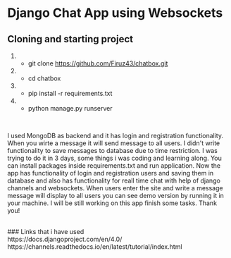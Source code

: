 # Django Chat App using Websockets

</div>

## Cloning and starting project

1. - git clone https://github.com/Firuz43/chatbox.git
2. - cd chatbox
3. - pip install -r requirements.txt
4. - python manage.py runserver

</br>

I used MongoDB as backend and it has login and registration functionality. When you wirte a message it will send message to all users. I didn't
write functionality to save messages to database due to time restriction. I was trying to do it in 3 days, some things i was coding and learning along.
You can install packages inside requirements.txt and run application. Now the app has functionality of login and registration users and saving them in database and also has functionality for reall time chat with help of django channels and websockets. When users enter the site and write a message message will display to all users you can see demo version by running it in your machine. I will be still working on this app finish some tasks.
Thank you!

</br>
### Links that i have used
</br>
https://docs.djangoproject.com/en/4.0/
</br>
https://channels.readthedocs.io/en/latest/tutorial/index.html
